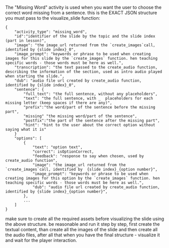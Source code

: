 The "Missing Word" activity is used when you want the user to choose the correct word missing from a sentence.
this is the EXACT JSON structure you must pass to the visualize_slide function:

```
{
    "activity_type": "missing_word",
    "id":"identifier of the slide by the topic and the slide index (part in lesson)",
    "image": "the image_url returned from the `create_images`call, identified by {slide index}_0",
    "image_prompt": "keywords or phrase to be used when creating images for this slide by the `create_images` function. hen teaching specific words - those words must be here as well.",
    "transcription": "the text passed to the create_audio function, describing the information of the section, used as intro audio played when starting the slide.",
    "dub": "audio file url created by create_audio function, identified by {slide index}_0",
    "sentence": {
        "full_text": "the full sentence, without any placeholders",
        "text": "the full sentence, with _  placeholders for each missing letter (keep spaces if there are any)",
        "prefix":"the word/part of the sentence before the missing part",
        "missing" "the missing word/part of the sentence",
        "postfix":"the part of the sentence after the missing part",
        "hint": "hint to the user about the correct option without saying what it is"
    }
    "options": [
        {
            "text": "option text",
            "correct": isOptionCorrect,
            "feedback": "response to say when chosen, used by create_audio function",
            "image": "the image_url returned from the `create_images`call, identified by  {slide index}_{option number}",
            "image_prompt": "keywords or phrase to be used when creating images for this option by the `create_images` function. hen teaching specific words - those words must be here as well.",
            "dub": "audio file url created by create_audio function, identified by {slide index}_{option number}",
        },
        ...
    ]
}
```

make sure to create all the required assets before visualizing the slide using the above structure. be reasonable and run it step by step, first create the textual content, than create all the images of the slide and then create all the audio files, after all that when you have the final structure - visualize it and wait for the player interaction.

